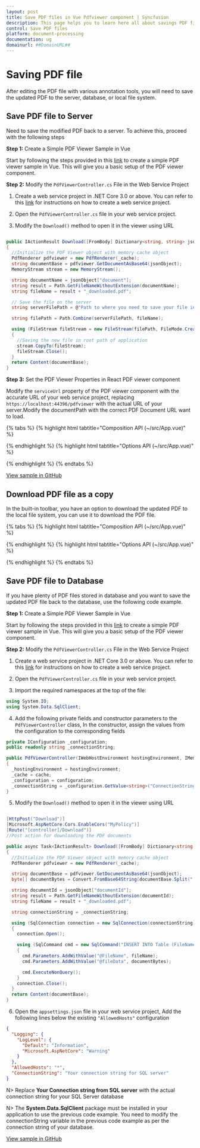 ```yaml
---
layout: post
title: Save PDF files in Vue Pdfviewer component | Syncfusion
description: This page helps you to learn here all about savings PDF file in Syncfusion Vue Pdfviewer component of Syncfusion Essential JS 2 and more.
control: Save PDF files
platform: document-processing
documentation: ug
domainurl: ##DomainURL##
---
```


# Saving PDF file

After editing the PDF file with various annotation tools, you will need to save the updated PDF to the server, database, or local file system.

## Save PDF file to Server

Need to save the modified PDF back to a server. To achieve this, proceed with the following steps

**Step 1:** Create a Simple PDF Viewer Sample in Vue

Start by following the steps provided in this [link](https://ej2.syncfusion.com/vue/documentation/pdfviewer/getting-started) to create a simple PDF viewer sample in Vue. This will give you a basic setup of the PDF viewer component.

**Step 2:** Modify the `PdfViewerController.cs` File in the Web Service Project

1. Create a web service project in .NET Core 3.0 or above. You can refer to this [link](https://www.syncfusion.com/kb/11063/how-to-create-pdf-viewer-web-service-in-net-core-3-0-and-above) for instructions on how to create a web service project.

2. Open the `PdfViewerController.cs` file in your web service project.

3. Modify the `Download()` method to open it in the viewer using URL

```csharp

public IActionResult Download([FromBody] Dictionary<string, string> jsonObject)
{
  //Initialize the PDF Viewer object with memory cache object
  PdfRenderer pdfviewer = new PdfRenderer(_cache);
  string documentBase = pdfviewer.GetDocumentAsBase64(jsonObject);
  MemoryStream stream = new MemoryStream();

  string documentName = jsonObject["document"];
  string result = Path.GetFileNameWithoutExtension(documentName);
  string fileName = result + "_downloaded.pdf";

  // Save the file on the server
  string serverFilePath = @"Path to where you need to save your file in the server";

  string filePath = Path.Combine(serverFilePath, fileName);

  using (FileStream fileStream = new FileStream(filePath, FileMode.Create))
  {
    //Saving the new file in root path of application
    stream.CopyTo(fileStream);
    fileStream.Close();
  }
  return Content(documentBase);
}

```

**Step 3:**  Set the PDF Viewer Properties in React PDF viewer component

Modify the `serviceUrl` property of the PDF viewer component with the accurate URL of your web service project, replacing `https://localhost:44396/pdfviewer` with the actual URL of your server.Modify the documentPath with the correct PDF Document URL want to load.

{% tabs %}
{% highlight html tabtitle="Composition API (~/src/App.vue)" %}

<template>
  <div id="app">
    <ejs-pdfviewer id="pdfViewer" :serviceUrl="serviceUrl" :documentPath="documentPath">
    </ejs-pdfviewer>
  </div>
</template>

<script setup>
import { provide } from "vue";
import {
  PdfViewerComponent as EjsPdfviewer, Toolbar, Magnification, Navigation, LinkAnnotation, BookmarkView,
  ThumbnailView, Print, TextSelection, TextSearch, Annotation, FormFields, FormDesigner
} from '@syncfusion/ej2-vue-pdfviewer';

// Replace the "localhost:44396" with the actual URL of your server
const serviceUrl = "https://localhost:44396/pdfviewer";
const documentPath = "https://cdn.syncfusion.com/content/PDFViewer/flutter-succinctly.pdf";

provide('PdfViewer', [Toolbar, Magnification, Navigation, LinkAnnotation, BookmarkView, ThumbnailView,
  Print, TextSelection, TextSearch, Annotation, FormFields, FormDesigner]);

</script>

{% endhighlight %}
{% highlight html tabtitle="Options API (~/src/App.vue)" %}

<template>
  <div id="app">
    <ejs-pdfviewer id="pdfViewer" :serviceUrl="serviceUrl" :documentPath="documentPath">
    </ejs-pdfviewer>
  </div>
</template>

<script>
import {
  PdfViewerComponent, Toolbar, Magnification, Navigation, LinkAnnotation, BookmarkView,
  ThumbnailView, Print, TextSelection, TextSearch, Annotation, FormFields, FormDesigner
} from '@syncfusion/ej2-vue-pdfviewer';

export default {
  name: 'app',
  components: {
    'ejs-pdfviewer': PdfViewerComponent
  },
  data() {
    return {
      // Replace the "localhost:44396" with the actual URL of your server
      serviceUrl: "https://localhost:44396/pdfviewer",
      documentPath: "https://cdn.syncfusion.com/content/PDFViewer/flutter-succinctly.pdf"
    };
  },
  provide: {
    PdfViewer: [Toolbar, Magnification, Navigation, LinkAnnotation, BookmarkView, ThumbnailView,
      Print, TextSelection, TextSearch, Annotation, FormFields, FormDesigner]
  }
}
</script>

{% endhighlight %}
{% endtabs %}

[View sample in GitHub](https://github.com/SyncfusionExamples/vue-pdf-viewer-examples/tree/master/Save%20and%20Load/Save%20PDF%20file%20to%20server)

## Download PDF file as a copy

In the built-in toolbar, you have an option to download the updated PDF to the local file system, you can use it to download the PDF file.

{% tabs %}
{% highlight html tabtitle="Composition API (~/src/App.vue)" %}

<template>
  <div id="app">
    <button v-on:click="downloadClicked">Download</button>
    <ejs-pdfviewer id="pdfViewer" ref="pdfviewer" :serviceUrl="serviceUrl" :documentPath="documentPath">
    </ejs-pdfviewer>
  </div>
</template>

<script setup>
import { provide, ref } from "vue";
import {
  PdfViewerComponent as EjsPdfviewer, Toolbar, Magnification, Navigation, LinkAnnotation, BookmarkView,
  ThumbnailView, Print, TextSelection, TextSearch, Annotation, FormFields, FormDesigner
} from '@syncfusion/ej2-vue-pdfviewer';

const pdfviewer = ref(null);
// Replace the "localhost:44396" with the actual URL of your server
const serviceUrl = "https://localhost:44396/pdfviewer";
// Replace PDF_Succinctly.pdf with the actual document name that you want to load
const documentPath = "PDF_Succinctly.pdf"

provide('PdfViewer', [Toolbar, Magnification, Navigation, LinkAnnotation, BookmarkView, ThumbnailView,
  Print, TextSelection, TextSearch, Annotation, FormFields, FormDesigner]);,

const downloadClicked = function (args) {
  pdfviewer.value.ej2Instances.download();
}
</script>

{% endhighlight %}
{% highlight html tabtitle="Options API (~/src/App.vue)" %}

<template>
  <div id="app">
    <button v-on:click="downloadClicked">Download</button>
    <ejs-pdfviewer id="pdfViewer" :serviceUrl="serviceUrl" :documentPath="documentPath">
    </ejs-pdfviewer>
  </div>
</template>

<script>
import {
  PdfViewerComponent, Toolbar, Magnification, Navigation, LinkAnnotation, BookmarkView,
  ThumbnailView, Print, TextSelection, TextSearch, Annotation, FormFields, FormDesigner
} from '@syncfusion/ej2-vue-pdfviewer';

export default {
  name: 'app',
  components: {
    'ejs-pdfviewer': PdfViewerComponent
  },
  data() {
    return {
      // Replace the "localhost:44396" with the actual URL of your server
      serviceUrl: "https://localhost:44396/pdfviewer",
      // Replace PDF_Succinctly.pdf with the actual document name that you want to load
      documentPath: "PDF_Succinctly.pdf"

    };
  },
  provide: {
    PdfViewer: [Toolbar, Magnification, Navigation, LinkAnnotation, BookmarkView, ThumbnailView,
      Print, TextSelection, TextSearch, Annotation, FormFields, FormDesigner]
  },
  methods: {
    downloadClicked: function (args) {
      this.$refs.pdfviewer.ej2Instances.download();
    },
  }
}
</script>

{% endhighlight %}
{% endtabs %}

## Save PDF file to Database

If you have plenty of PDF files stored in database and you want to save the updated PDF file back to the database, use the following code example.

**Step 1:** Create a Simple PDF Viewer Sample in Vue

Start by following the steps provided in this [link](https://ej2.syncfusion.com/vue/documentation/pdfviewer/getting-started) to create a simple PDF viewer sample in Vue. This will give you a basic setup of the PDF viewer component.

**Step 2:** Modify the `PdfViewerController.cs` File in the Web Service Project

1. Create a web service project in .NET Core 3.0 or above. You can refer to this [link](https://www.syncfusion.com/kb/11063/how-to-create-pdf-viewer-web-service-in-net-core-3-0-and-above) for instructions on how to create a web service project.

2. Open the `PdfViewerController.cs` file in your web service project.

3. Import the required namespaces at the top of the file:

```csharp
using System.IO;
using System.Data.SqlClient;
```

4. Add the following private fields and constructor parameters to the `PdfViewerController` class, In the constructor, assign the values from the configuration to the corresponding fields

```csharp
private IConfiguration _configuration;
public readonly string _connectionString;

public PdfViewerController(IWebHostEnvironment hostingEnvironment, IMemoryCache cache, IConfiguration configuration)
{
  _hostingEnvironment = hostingEnvironment;
  _cache = cache;
  _configuration = configuration;
  _connectionString = _configuration.GetValue<string>("ConnectionString");
}
```

5. Modify the `Download()` method to open it in the viewer using URL

```csharp

[HttpPost("Download")]
[Microsoft.AspNetCore.Cors.EnableCors("MyPolicy")]
[Route("[controller]/Download")]
//Post action for downloading the PDF documents

public async Task<IActionResult> Download([FromBody] Dictionary<string, string> jsonObject)
{
  //Initialize the PDF Viewer object with memory cache object
  PdfRenderer pdfviewer = new PdfRenderer(_cache);

  string documentBase = pdfviewer.GetDocumentAsBase64(jsonObject);
  byte[] documentBytes = Convert.FromBase64String(documentBase.Split(",")[1]);

  string documentId = jsonObject["documentId"];
  string result = Path.GetFileNameWithoutExtension(documentId);
  string fileName = result + "_downloaded.pdf";

  string connectionString = _connectionString;

  using (SqlConnection connection = new SqlConnection(connectionString))
  {
    connection.Open();

    using (SqlCommand cmd = new SqlCommand("INSERT INTO Table (FileName, fileData) VALUES (@FileName, @fileData)", connection))
    {
      cmd.Parameters.AddWithValue("@FileName", fileName);
      cmd.Parameters.AddWithValue("@fileData", documentBytes);

      cmd.ExecuteNonQuery();
    }
    connection.Close();
  }
  return Content(documentBase);
}
```

6. Open the `appsettings.json` file in your web service project, Add the following lines below the existing `"AllowedHosts"` configuration

```json
{
  "Logging": {
    "LogLevel": {
      "Default": "Information",
      "Microsoft.AspNetCore": "Warning"
    }
  },
  "AllowedHosts": "*",
  "ConnectionString": "Your connection string for SQL server"
}
```

N> Replace **Your Connection string from SQL server** with the actual connection string for your SQL Server database

N> The **System.Data.SqlClient** package must be installed in your application to use the previous code example. You need to modify the connectionString variable in the previous code example as per the connection string of your database.

[View sample in GitHub](https://github.com/SyncfusionExamples/open-save-pdf-documents-in-database)